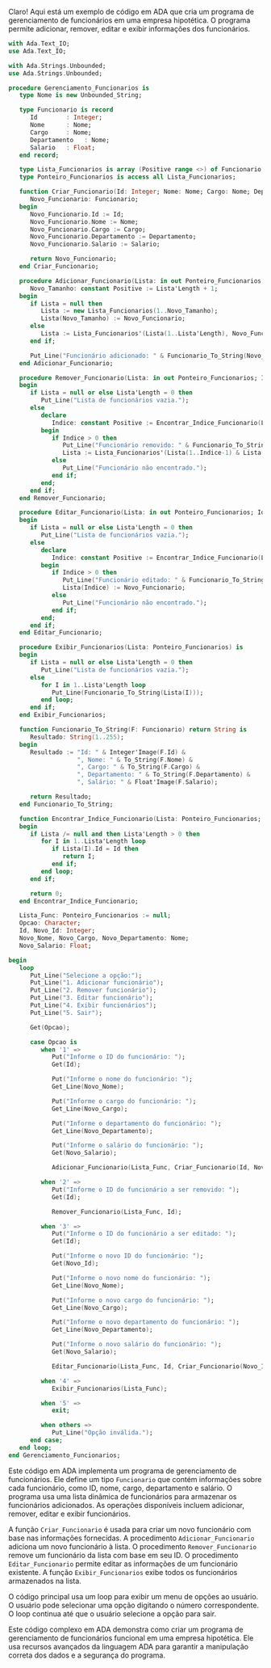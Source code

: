 Claro! Aqui está um exemplo de código em ADA que cria um programa de gerenciamento de funcionários em uma empresa hipotética. O programa permite adicionar, remover, editar e exibir informações dos funcionários.

```ada
with Ada.Text_IO;
use Ada.Text_IO;

with Ada.Strings.Unbounded;
use Ada.Strings.Unbounded;

procedure Gerenciamento_Funcionarios is
   type Nome is new Unbounded_String;

   type Funcionario is record
      Id        : Integer;
      Nome      : Nome;
      Cargo     : Nome;
      Departamento   : Nome;
      Salario   : Float;
   end record;

   type Lista_Funcionarios is array (Positive range <>) of Funcionario;
   type Ponteiro_Funcionarios is access all Lista_Funcionarios;

   function Criar_Funcionario(Id: Integer; Nome: Nome; Cargo: Nome; Departamento: Nome; Salario: Float) return Funcionario is
      Novo_Funcionario: Funcionario;
   begin
      Novo_Funcionario.Id := Id;
      Novo_Funcionario.Nome := Nome;
      Novo_Funcionario.Cargo := Cargo;
      Novo_Funcionario.Departamento := Departamento;
      Novo_Funcionario.Salario := Salario;

      return Novo_Funcionario;
   end Criar_Funcionario;

   procedure Adicionar_Funcionario(Lista: in out Ponteiro_Funcionarios; Novo_Funcionario: Funcionario) is
      Novo_Tamanho: constant Positive := Lista'Length + 1;
   begin
      if Lista = null then
         Lista := new Lista_Funcionarios(1..Novo_Tamanho);
         Lista(Novo_Tamanho) := Novo_Funcionario;
      else
         Lista := Lista_Funcionarios'(Lista(1..Lista'Length), Novo_Funcionario);
      end if;

      Put_Line("Funcionário adicionado: " & Funcionario_To_String(Novo_Funcionario));
   end Adicionar_Funcionario;

   procedure Remover_Funcionario(Lista: in out Ponteiro_Funcionarios; Id: Integer) is
   begin
      if Lista = null or else Lista'Length = 0 then
         Put_Line("Lista de funcionários vazia.");
      else
         declare
            Indice: constant Positive := Encontrar_Indice_Funcionario(Lista, Id);
         begin
            if Indice > 0 then
               Put_Line("Funcionário removido: " & Funcionario_To_String(Lista(Indice)));
               Lista := Lista_Funcionarios'(Lista(1..Indice-1) & Lista(Indice+1..Lista'Length));
            else
               Put_Line("Funcionário não encontrado.");
            end if;
         end;
      end if;
   end Remover_Funcionario;

   procedure Editar_Funcionario(Lista: in out Ponteiro_Funcionarios; Id: Integer; Novo_Funcionario: Funcionario) is
   begin
      if Lista = null or else Lista'Length = 0 then
         Put_Line("Lista de funcionários vazia.");
      else
         declare
            Indice: constant Positive := Encontrar_Indice_Funcionario(Lista, Id);
         begin
            if Indice > 0 then
               Put_Line("Funcionário editado: " & Funcionario_To_String(Lista(Indice)));
               Lista(Indice) := Novo_Funcionario;
            else
               Put_Line("Funcionário não encontrado.");
            end if;
         end;
      end if;
   end Editar_Funcionario;

   procedure Exibir_Funcionarios(Lista: Ponteiro_Funcionarios) is
   begin
      if Lista = null or else Lista'Length = 0 then
         Put_Line("Lista de funcionários vazia.");
      else
         for I in 1..Lista'Length loop
            Put_Line(Funcionario_To_String(Lista(I)));
         end loop;
      end if;
   end Exibir_Funcionarios;

   function Funcionario_To_String(F: Funcionario) return String is
      Resultado: String(1..255);
   begin
      Resultado := "Id: " & Integer'Image(F.Id) &
                   ", Nome: " & To_String(F.Nome) &
                   ", Cargo: " & To_String(F.Cargo) &
                   ", Departamento: " & To_String(F.Departamento) &
                   ", Salário: " & Float'Image(F.Salario);

      return Resultado;
   end Funcionario_To_String;

   function Encontrar_Indice_Funcionario(Lista: Ponteiro_Funcionarios; Id: Integer) return Positive is
   begin
      if Lista /= null and then Lista'Length > 0 then
         for I in 1..Lista'Length loop
            if Lista(I).Id = Id then
               return I;
            end if;
         end loop;
      end if;

      return 0;
   end Encontrar_Indice_Funcionario;

   Lista_Func: Ponteiro_Funcionarios := null;
   Opcao: Character;
   Id, Novo_Id: Integer;
   Novo_Nome, Novo_Cargo, Novo_Departamento: Nome;
   Novo_Salario: Float;

begin
   loop
      Put_Line("Selecione a opção:");
      Put_Line("1. Adicionar funcionário");
      Put_Line("2. Remover funcionário");
      Put_Line("3. Editar funcionário");
      Put_Line("4. Exibir funcionários");
      Put_Line("5. Sair");

      Get(Opcao);

      case Opcao is
         when '1' =>
            Put("Informe o ID do funcionário: ");
            Get(Id);

            Put("Informe o nome do funcionário: ");
            Get_Line(Novo_Nome);

            Put("Informe o cargo do funcionário: ");
            Get_Line(Novo_Cargo);

            Put("Informe o departamento do funcionário: ");
            Get_Line(Novo_Departamento);

            Put("Informe o salário do funcionário: ");
            Get(Novo_Salario);

            Adicionar_Funcionario(Lista_Func, Criar_Funcionario(Id, Novo_Nome, Novo_Cargo, Novo_Departamento, Novo_Salario));

         when '2' =>
            Put("Informe o ID do funcionário a ser removido: ");
            Get(Id);

            Remover_Funcionario(Lista_Func, Id);

         when '3' =>
            Put("Informe o ID do funcionário a ser editado: ");
            Get(Id);

            Put("Informe o novo ID do funcionário: ");
            Get(Novo_Id);

            Put("Informe o novo nome do funcionário: ");
            Get_Line(Novo_Nome);

            Put("Informe o novo cargo do funcionário: ");
            Get_Line(Novo_Cargo);

            Put("Informe o novo departamento do funcionário: ");
            Get_Line(Novo_Departamento);

            Put("Informe o novo salário do funcionário: ");
            Get(Novo_Salario);

            Editar_Funcionario(Lista_Func, Id, Criar_Funcionario(Novo_Id, Novo_Nome, Novo_Cargo, Novo_Departamento, Novo_Salario));

         when '4' =>
            Exibir_Funcionarios(Lista_Func);

         when '5' =>
            exit;

         when others =>
            Put_Line("Opção inválida.");
      end case;
   end loop;
end Gerenciamento_Funcionarios;
```

Este código em ADA implementa um programa de gerenciamento de funcionários. Ele define um tipo `Funcionario` que contém informações sobre cada funcionário, como ID, nome, cargo, departamento e salário. O programa usa uma lista dinâmica de funcionários para armazenar os funcionários adicionados. As operações disponíveis incluem adicionar, remover, editar e exibir funcionários.

A função `Criar_Funcionario` é usada para criar um novo funcionário com base nas informações fornecidas. A procedimento `Adicionar_Funcionario` adiciona um novo funcionário à lista. O procedimento `Remover_Funcionario` remove um funcionário da lista com base em seu ID. O procedimento `Editar_Funcionario` permite editar as informações de um funcionário existente. A função `Exibir_Funcionarios` exibe todos os funcionários armazenados na lista.

O código principal usa um loop para exibir um menu de opções ao usuário. O usuário pode selecionar uma opção digitando o número correspondente. O loop continua até que o usuário selecione a opção para sair.

Este código complexo em ADA demonstra como criar um programa de gerenciamento de funcionários funcional em uma empresa hipotética. Ele usa recursos avançados da linguagem ADA para garantir a manipulação correta dos dados e a segurança do programa.